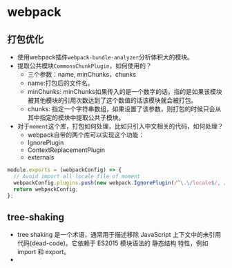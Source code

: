 # webpack

## 打包优化
* 使用webpack插件`webpack-bundle-analyzer`分析体积大的模块。
* 提取公共模块`CommonsChunkPlugin`，如何使用的？
  - 三个参数：name, minChunks，chunks
  - name:打包后的文件名。
  - minChunks: minChunks如果传入的是一个数字的话，指的是如果该模块被其他模块的引用次数达到了这个数值的话该模块就会被打包。
  - chunks: 指定一个字符串数组，如果设置了该参数，则打包的时候只会从其中指定的模块中提取公共子模块。
* 对于`moment`这个库，打包如何处理，比如只引入中文相关的代码，如何处理？
  - webpack自带的两个库可以实现这个功能： 
  - IgnorePlugin
  - ContextReplacementPlugin
  - externals
```js
module.exports = (webpackConfig) => {
  // Avoid import all locale file of moment
  webpackConfig.plugins.push(new webpack.IgnorePlugin(/^\.\/locale$/, /moment$/));
  return webpackConfig;
};
```

## tree-shaking
* tree shaking 是一个术语，通常用于描述移除 JavaScript 上下文中的未引用代码(dead-code)。它依赖于 ES2015 模块语法的 静态结构 特性，例如 import 和 export。
* 
